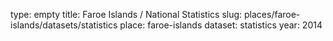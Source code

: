 type: empty
title: Faroe Islands / National Statistics
slug: places/faroe-islands/datasets/statistics
place: faroe-islands
dataset: statistics
year: 2014
